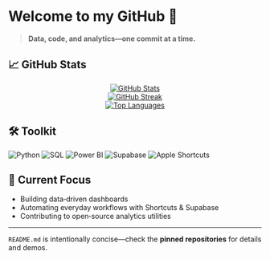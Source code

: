 # Welcome to my GitHub 👋

> **Data, code, and analytics—one commit at a time.**

## 📈 GitHub Stats
<div align="center">

<!-- Profile metrics -->
<a href="https://github.com/inastadata/inastadata">
  <img src="https://github-readme-stats.vercel.app/api?username=inastadata&show_icons=true&hide_title=true" alt="GitHub Stats"/>
</a>
<br/>
<!-- Contribution streak -->
<a href="https://github.com/inastadata/inastadata">
  <img src="https://streak-stats.demolab.com?user=inastadata&hide_border=true" alt="GitHub Streak"/>
</a>
<br/>
<!-- Top languages -->
<a href="https://github.com/inastadata/inastadata">
  <img src="https://github-readme-stats.vercel.app/api/top-langs/?username=inastadata&layout=compact&hide_title=true" alt="Top Languages"/>
</a>
</div>

## 🛠️ Toolkit
![Python](https://img.shields.io/badge/-Python-3776AB?logo=python&logoColor=white)
![SQL](https://img.shields.io/badge/-SQL-4479A1?logo=postgresql&logoColor=white)
![Power BI](https://img.shields.io/badge/-PowerBI-F2C811?logo=powerbi&logoColor=black)
![Supabase](https://img.shields.io/badge/-Supabase-3ECF8E?logo=supabase&logoColor=white)
![Apple Shortcuts](https://img.shields.io/badge/-Shortcuts-5DE4FF?logo=apple&logoColor=black)

## 🚧 Current Focus
- Building data‑driven dashboards
- Automating everyday workflows with Shortcuts & Supabase
- Contributing to open‑source analytics utilities

---

`README.md` is intentionally concise—check the **pinned repositories** for details and demos.

